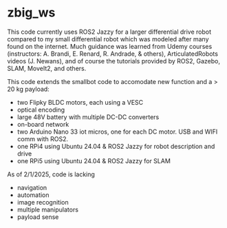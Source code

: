 # zbig_ws
This code currently uses ROS2 Jazzy for a larger differential drive robot compared to my small differential robot which was modeled after many found on the internet. Much guidance was learned from Udemy courses (instructors: A. Brandi, E. Renard, R. Andrade, & others), ArticulatedRobots videos (J. Newans), and of course the tutorials provided by ROS2, Gazebo, SLAM, MoveIt2, and others.

This code extends the smallbot code to accomodate new function and a > 20 kg payload:
- two Flipky BLDC motors, each using a VESC 
- optical encoding
- large 48V battery with multiple DC-DC converters
- on-board network
- two Arduino Nano 33 iot micros, one for each DC motor. USB and WIFI comm with ROS2.
- one RPi4 using Ubuntu 24.04 & ROS2 Jazzy for robot description and drive
- one RPi5 using Ubuntu 24.04 & ROS2 Jazzy for SLAM

As of 2/1/2025, code is lacking
- navigation
- automation
- image recognition
- multiple manipulators
- payload sense 

